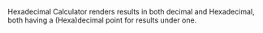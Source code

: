 Hexadecimal Calculator renders results in both decimal and Hexadecimal, both having a (Hexa)decimal point for results under one. 
